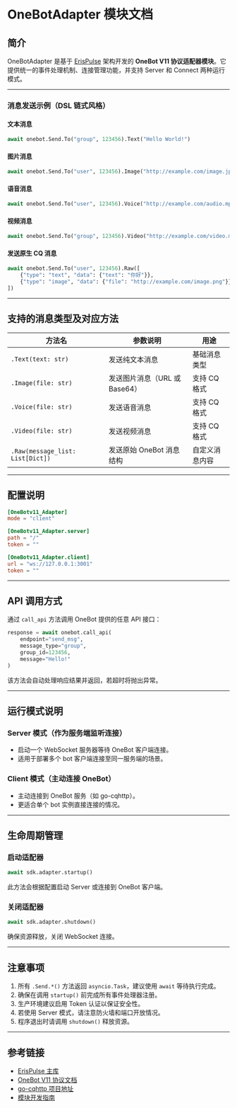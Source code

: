 # OneBotAdapter 模块文档

## 简介
OneBotAdapter 是基于 [ErisPulse](https://github.com/ErisPulse/ErisPulse/) 架构开发的 **OneBot V11 协议适配器模块**。它提供统一的事件处理机制、连接管理功能，并支持 Server 和 Connect 两种运行模式。

---

### 消息发送示例（DSL 链式风格）

#### 文本消息
```python
await onebot.Send.To("group", 123456).Text("Hello World!")
```

#### 图片消息
```python
await onebot.Send.To("user", 123456).Image("http://example.com/image.jpg")
```

#### 语音消息
```python
await onebot.Send.To("user", 123456).Voice("http://example.com/audio.mp3")
```

#### 视频消息
```python
await onebot.Send.To("group", 123456).Video("http://example.com/video.mp4")
```

#### 发送原生 CQ 消息
```python
await onebot.Send.To("user", 123456).Raw([
    {"type": "text", "data": {"text": "你好"}},
    {"type": "image", "data": {"file": "http://example.com/image.png"}}
])
```

---

## 支持的消息类型及对应方法

| 方法名   | 参数说明 | 用途 |
|----------|----------|------|
| `.Text(text: str)` | 发送纯文本消息 | 基础消息类型 |
| `.Image(file: str)` | 发送图片消息（URL 或 Base64） | 支持 CQ 格式 |
| `.Voice(file: str)` | 发送语音消息 | 支持 CQ 格式 |
| `.Video(file: str)` | 发送视频消息 | 支持 CQ 格式 |
| `.Raw(message_list: List[Dict])` | 发送原始 OneBot 消息结构 | 自定义消息内容 |

---

## 配置说明
```toml
[OneBotv11_Adapter]
mode = "client"

[OneBotv11_Adapter.server]
path = "/"
token = ""

[OneBotv11_Adapter.client]
url = "ws://127.0.0.1:3001"
token = ""
```
---


## API 调用方式

通过 `call_api` 方法调用 OneBot 提供的任意 API 接口：

```python
response = await onebot.call_api(
    endpoint="send_msg",
    message_type="group",
    group_id=123456,
    message="Hello!"
)
```

该方法会自动处理响应结果并返回，若超时将抛出异常。

---

## 运行模式说明

### Server 模式（作为服务端监听连接）

- 启动一个 WebSocket 服务器等待 OneBot 客户端连接。
- 适用于部署多个 bot 客户端连接至同一服务端的场景。

### Client 模式（主动连接 OneBot）

- 主动连接到 OneBot 服务（如 go-cqhttp）。
- 更适合单个 bot 实例直接连接的情况。

---

## 生命周期管理

### 启动适配器
```python
await sdk.adapter.startup()
```
此方法会根据配置启动 Server 或连接到 OneBot 客户端。

### 关闭适配器
```python
await sdk.adapter.shutdown()
```
确保资源释放，关闭 WebSocket 连接。

---

## 注意事项

1. 所有 `.Send.*()` 方法返回 `asyncio.Task`，建议使用 `await` 等待执行完成。
2. 确保在调用 `startup()` 前完成所有事件处理器注册。
3. 生产环境建议启用 Token 认证以保证安全性。
4. 若使用 Server 模式，请注意防火墙和端口开放情况。
5. 程序退出时请调用 `shutdown()` 释放资源。

---

## 参考链接

- [ErisPulse 主库](https://github.com/ErisPulse/ErisPulse/)
- [OneBot V11 协议文档](https://github.com/botuniverse/onebot-11)
- [go-cqhttp 项目地址](https://github.com/Mrs4s/go-cqhttp)
- [模块开发指南](https://github.com/ErisPulse/ErisPulse/tree/main/docs/DEVELOPMENT.md)
